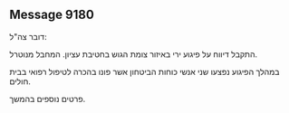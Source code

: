## Message 9180

דובר צה"ל:

התקבל דיווח על פיגוע ירי באיזור צומת הגוש בחטיבת עציון. המחבל מנוטרל. 

במהלך הפיגוע נפצעו שני אנשי כוחות הביטחון אשר פונו בהכרה לטיפול רפואי בבית חולים. 

פרטים נוספים בהמשך.

